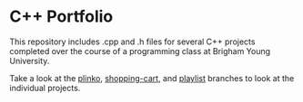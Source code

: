 # C++ Portfolio

This repository includes .cpp and .h files for several C++ projects completed over the course of a programming class at Brigham Young University.

Take a look at the [plinko](https://github.com/dmoster/cpp-porfolio/tree/plinko), [shopping-cart](https://github.com/dmoster/cpp-porfolio/tree/shopping-cart), and [playlist](https://github.com/dmoster/cpp-porfolio/tree/playlist) branches to look at the individual projects.
